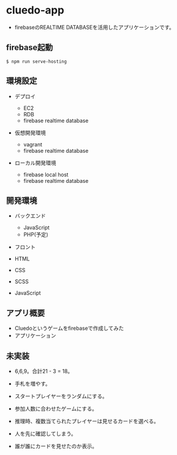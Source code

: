 # cluedo-app

- firebaseのREALTIME DATABASEを活用したアプリケーションです。

## firebase起動
`$ npm run serve-hosting `

## 環境設定

- デプロイ
  - EC2
  - RDB
  - firebase realtime database

- 仮想開発環境
  - vagrant
  - firebase realtime database

- ローカル開発環境
  - firebase local host
  - firebase realtime database

## 開発環境

- バックエンド
  - JavaScript
  - PHP(予定)

- フロント
 - HTML
 - CSS
 - SCSS
 - JavaScript

## アプリ概要

- Cluedoというゲームをfirebaseで作成してみた
- アプリケーション

## 未実装
- 6,6,9。合計21 - 3 = 18。
- 手札を増やす。
- スタートプレイヤーをランダムにする。
- 参加人数に合わせたゲームにする。

- 推理時、複数当てられたプレイヤーは見せるカードを選べる。

- 人を先に確認してしまう。
- 誰が誰にカードを見せたのか表示。

